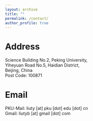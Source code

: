 ```yaml
---
layout: archive
title: ""
permalink: /contact/
author_profile: true
---
```


Address
======
Science Building No.2, Peking University, <br>
Yiheyuan Road No.5, Haidian District, <br>
Beijing, China <br>
Post Code: 100871 <br>

Email
======
PKU-Mail: liuty [at] pku [dot] edu [dot] cn <br>
Gmail: liutyb [at] gmail [dot] com <br>
